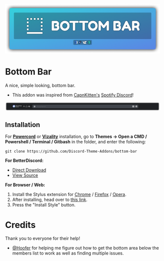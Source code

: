 ![Banner](./assets/banner.png)

# Bottom Bar
A nice, simple looking, bottom bar.
- This addon was inspired from [CapnKitten's](https://github.com/CapnKitten) [Spotify Discord](https://github.com/CapnKitten/Spotify-Discord)!

![Preview](./screenshots/preview.png)

## Installation
For **[Powercord](http://powercord.dev/)** or **[Vizality](https://vizality.com/)** installation, go to **Themes -> Open a CMD / Powershell / Terminal / Gitbash** in the folder, and enter the following:
```
git clone https://github.com/Discord-Theme-Addons/bottom-bar
```

**For BetterDiscord:**
- [Direct Download](https://betterdiscord.net/ghdl?id=3481)
- [View Source](https://raw.githack.com/Discord-Theme-Addons/bottom-bar/main/src/support/BottomBar.theme.css)

**For Browser / Web:**
1. Install the Stylus extension for [Chrome](https://chrome.google.com/webstore/detail/stylus/clngdbkpkpeebahjckkjfobafhncgmne) / [Firefox](https://addons.mozilla.org/en-US/firefox/addon/styl-us/) / [Opera](https://github.com/openstyles/stylus/wiki/Opera,-Outdated-Stylus).
2. After installing, head over to [this link](https://raw.githack.com/Discord-Theme-Addons/bottom-bar/default/src/support/BottomBar.user.css).
3. Press the "Install Style" button.

# Credits 
Thank you to everyone for their help!
- [@Hoofer](https://github.com/HooferDevelops) for helping me figure out how to get the bottom area below the members list to work as well as finding multiple issues.